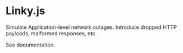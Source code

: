 # Linky.js

Simulate Application-level network outages.  Introduce dropped HTTP payloads, malformed responses, etc.

See documentation.
